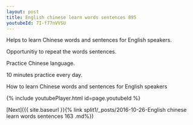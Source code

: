 ```yaml
---
layout: post
title: English chinese learn words sentences 895 
youtubeId: 7I-f77nVVSU
---
```

 
 
Helps to learn Chinese words and sentences for English speakers.

Opportunitiy to repeat the words sentences. 

Practice Chinese language. 
 
10 minutes practice every day. 
 
How to learn Chinese words and sentences for English speakers 
 
{% include youtubePlayer.html id=page.youtubeId %}
 
 
[Next]({{ site.baseurl }}{% link  split1/_posts/2016-10-26-English chinese learn words sentences 163 .md%})
 
